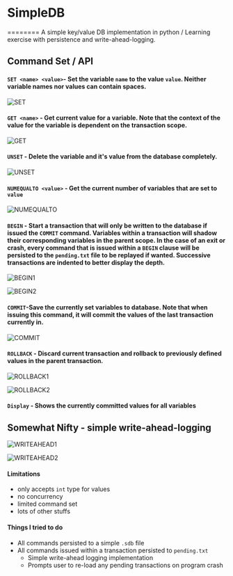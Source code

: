# SimpleDB
========
A simple key/value DB implementation in python / Learning exercise with persistence and write-ahead-logging.
## Command Set / API
#### `SET <name> <value>`- Set the variable `name` to the value `value`. Neither variable names nor values can contain spaces.  
![SET](http://i.imgur.com/CXD43nR.png)  

#### `GET <name>` - Get current value for a variable. Note that the context of the value for the variable is dependent on the transaction scope.  

![GET](http://i.imgur.com/FznLvVP.png)  


#### `UNSET` - Delete the variable and it's value from the database completely.
![UNSET](http://i.imgur.com/FBzW2tz.png)  

#### `NUMEQUALTO <value>` - Get the current number of variables that are set to `value`
![NUMEQUALTO](http://i.imgur.com/19pRYZn.png)  

#### `BEGIN` - Start a transaction that will only be written to the database if issued the `COMMIT` command. Variables within a transaction will shadow their corresponding variables in the parent scope. In the case of an exit or crash, every command that is issued within a `BEGIN` clause will be persisted to the `pending.txt` file to be replayed if wanted. Successive transactions are indented to better display the depth.
![BEGIN1](http://i.imgur.com/RQqZm7X.png)  

![BEGIN2](http://i.imgur.com/uBrUmWj.png)  

#### `COMMIT`-Save the currently set variables to database. Note that when issuing this command, it will commit the values of the **last** transaction currently in.
![COMMIT](http://i.imgur.com/dJJWlYR.png)  

#### `ROLLBACK` - Discard current transaction and rollback to previously defined values in the parent transaction.
![ROLLBACK1](http://i.imgur.com/diwXBCv.png)  

![ROLLBACK2](http://i.imgur.com/0hgZtfL.png)  

#### `Display` - Shows the currently committed values for all variables

## Somewhat Nifty - simple write-ahead-logging
![WRITEAHEAD1](http://i.imgur.com/3rJC1dQ.png)  

![WRITEAHEAD2](http://i.imgur.com/tv8Hwjx.png)  

#### Limitations
 - only accepts `int` type for values
 - no concurrency
 - limited command set
 - lots of other stuffs
  

#### Things I tried to do
 - All commands persisted to a simple `.sdb` file
 - All commands issued within a transaction persisted to `pending.txt`
   - Simple write-ahead logging implementation
   - Prompts user to re-load any pending transactions on program crash
